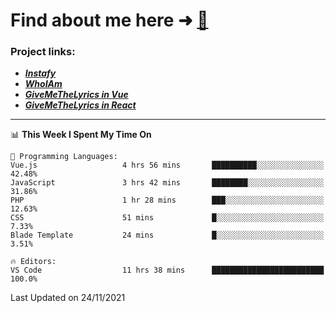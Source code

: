 # Find about me here ➜ [🧑](https://pauabella.dev)

### Project links:
- ***[Instafy](https://instafy.me)***
- ***[WhoIAm](https://pauabella.dev)***
- ***[GiveMeTheLyrics in Vue](https://lyrics.pauabella.dev)***
- ***[GiveMeTheLyrics in React](https://pauabella.dev/GiveMeTheLyrics)***

---
<!--START_SECTION:waka-->
📊 **This Week I Spent My Time On** 

```text
💬 Programming Languages: 
Vue.js                   4 hrs 56 mins       ██████████░░░░░░░░░░░░░░░   42.48% 
JavaScript               3 hrs 42 mins       ████████░░░░░░░░░░░░░░░░░   31.86% 
PHP                      1 hr 28 mins        ███░░░░░░░░░░░░░░░░░░░░░░   12.63% 
CSS                      51 mins             █░░░░░░░░░░░░░░░░░░░░░░░░   7.33% 
Blade Template           24 mins             █░░░░░░░░░░░░░░░░░░░░░░░░   3.51%

🔥 Editors: 
VS Code                  11 hrs 38 mins      █████████████████████████   100.0%

```


 Last Updated on 24/11/2021
<!--END_SECTION:waka-->
